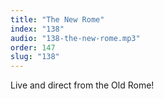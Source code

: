 ```yaml
---
title: "The New Rome"
index: "138"
audio: "138-the-new-rome.mp3"
order: 147
slug: "138"
---
```


Live and direct from the Old Rome!


